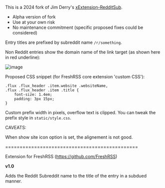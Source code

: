This is a 2024 fork of Jim Derry's [xExtension-RedditSub](https://github.com/balthisar/xExtension-RedditSub).

* Alpha version of fork
* Use at your own risk
* No maintenance commitment (specific proposed fixes could be considered)

Entry titles are prefixed by subreddit name `/r/something`. 

Non Reddit entries show the domain name of the link target (as shown here in red underline):

![image](https://github.com/user-attachments/assets/b6cf110c-d7e3-413c-91b0-542ecb55320b)

Proposed CSS snippet (for FreshRSS core extension 'custom CSS'):

```
.flux .flux_header .item.website .websiteName,
.flux .flux_header .item .title {
    font-size: 1.4em;
    padding: 3px 15px;
}
```

Custom prefix width in pixels, overflow text is clipped. You can tweak the prefix style in `static/style.css`.

CAVEATS:

When show site icon option is set, the alignement is not good.

==============================================

Extension for FreshRSS (https://github.com/FreshRSS)

**v1.0**

Adds the Reddit Subreddit name to the title of the entry in a subdued manner.
